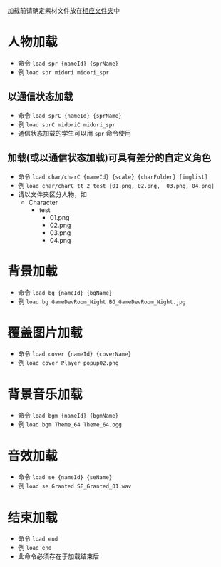 加载前请确定素材文件放在[相应文件夹](https://github.com/Tualin14/ArisStudio/wiki#%E6%96%87%E4%BB%B6%E7%9B%AE%E5%BD%95%E7%BB%93%E6%9E%84)中

# 人物加载

- 命令 `load spr {nameId} {sprName}`
- 例 `load spr midori midori_spr`

## 以通信状态加载

- 命令 `load sprC {nameId} {sprName}`
- 例 `load sprC midoriC midori_spr`
- 通信状态加载的学生可以用 `spr` 命令使用

## 加载(或以通信状态加载)可具有差分的自定义角色

- 命令 `load char/charC {nameId} {scale} {charFolder} [imglist]`
- 例 `load char/charC tt 2 test [01.png, 02.png,  03.png, 04.png]`
- 请以文件夹区分人物，如
  - Character
    - test
      - 01.png
      - 02.png
      - 03.png
      - 04.png

# 背景加载

- 命令 `load bg {nameId} {bgName}`
- 例 `load bg GameDevRoom_Night BG_GameDevRoom_Night.jpg`

# 覆盖图片加载

- 命令 `load cover {nameId} {coverName}`
- 例 `load cover Player popup02.png`

# 背景音乐加载

- 命令 `load bgm {nameId} {bgmName}`
- 例 `load bgm Theme_64 Theme_64.ogg`

# 音效加载

- 命令 `load se {nameId} {seName}`
- 例 `load se Granted SE_Granted_01.wav`

# 结束加载

- 命令 `load end`
- 例 `load end`
- 此命令必须存在于加载结束后
